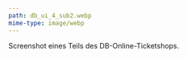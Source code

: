 ```yaml
---
path: db_ui_4_sub2.webp
mime-type: image/webp
---
```


Screenshot eines Teils des DB-Online-Ticketshops.
